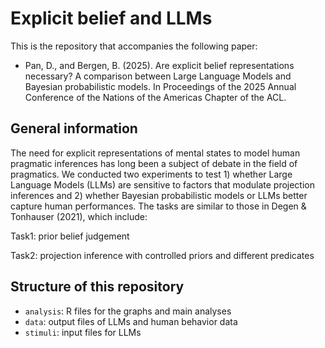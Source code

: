# Explicit belief and LLMs
This is the repository that accompanies the following paper:

- Pan, D., and Bergen, B. (2025). Are explicit belief representations necessary? A comparison between Large Language Models and Bayesian probabilistic models. In Proceedings of the 2025 Annual Conference of the Nations of the Americas Chapter of the ACL.

## General information
The need for explicit representations of mental states to model human pragmatic inferences has long been a subject of debate in the field of pragmatics. We conducted two experiments to test 1) whether Large Language Models (LLMs) are sensitive to factors that modulate projection inferences and 2) whether Bayesian probabilistic models or LLMs better capture human performances. The tasks are similar to those in Degen & Tonhauser (2021), which include:

Task1: prior belief judgement

Task2: projection inference with controlled priors and different predicates

## Structure of this repository
- `analysis`: R files for the graphs and main analyses
- `data`: output files of LLMs and human behavior data
- `stimuli`: input files for LLMs